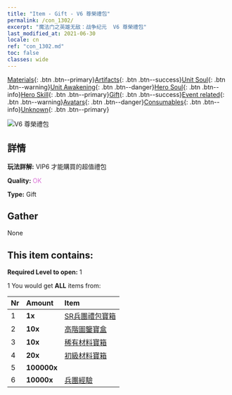 ```yaml
---
title: "Item - Gift - V6 尊榮禮包"
permalink: /con_1302/
excerpt: "魔法门之英雄无敌：战争纪元  V6 尊榮禮包"
last_modified_at: 2021-06-30
locale: cn
ref: "con_1302.md"
toc: false
classes: wide
---
```

 [Materials](/ItemsCN/){: .btn .btn--primary}[Artifacts](/ItemsCN/Artifacts/){: .btn .btn--success}[Unit Soul](/ItemsCN/UnitSoul/){: .btn .btn--warning}[Unit Awakening](/ItemsCN/UnitAwakening/){: .btn .btn--danger}[Hero Soul](/ItemsCN/HeroSoul/){: .btn .btn--info}[Hero Skill](/ItemsCN/HeroSkill/){: .btn .btn--primary}[Gift](/ItemsCN/Gift/){: .btn .btn--success}[Event related](/ItemsCN/Events/){: .btn .btn--warning}[Avatars](/ItemsCN/Avatars/){: .btn .btn--danger}[Consumables](/ItemsCN/Consumables/){: .btn .btn--info}[Unknown](/ItemsCN/Unknown/){: .btn .btn--primary}

 ![V6 尊榮禮包](/images/t/i_905006.png)

## 詳情
 **玩法詳解:** VIP6 才能購買的超值禮包

 **Quality:** <span style="color: #DA70D6">OK</span>

 **Type:** Gift

## Gather

  None

## This item contains:

 **Required Level to open:** 1

 1 You would get **ALL** items  from:

  | Nr | Amount |     Item    |
  |:---|:-------|:------------|
  | 1 |  **1x** | [SR兵團禮包寶箱](/cn/Items/con_1319/) |  | 
  | 2 |  **10x** | [高階圖鑒寶盒](/cn/Items/con_776/) |  | 
  | 3 |  **10x** | [稀有材料寶箱](/cn/Items/con_757/) |  | 
  | 4 |  **20x** | [初級材料寶箱](/cn/Items/con_756/) |  | 
  | 5 |  **100000x** | <i class="fas fa-coins"/> |  | 
  | 6 |  **10000x** | [兵團經驗](/cn/Items/con_902/) |  | 
